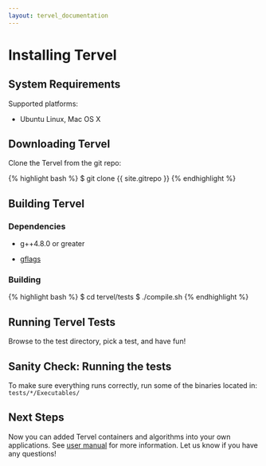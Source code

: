 ```yaml
---
layout: tervel_documentation
---
```


# Installing Tervel

## System Requirements

Supported platforms:

*   Ubuntu Linux, Mac OS X


## Downloading Tervel

Clone the Tervel from the git repo:

{% highlight bash %}
$ git clone {{ site.gitrepo }}
{% endhighlight %}

## Building Tervel

### Dependencies

* g++4.8.0 or greater

* [gflags](http://gflags.github.io/gflags/)

### Building

{% highlight bash %}
$ cd tervel/tests
$ ./compile.sh
{% endhighlight %}



## Running Tervel Tests

Browse to the test directory, pick a test, and have fun!

## Sanity Check: Running the tests

To make sure everything runs correctly, run some of the binaries located in:
`tests/*/Executables/`

## Next Steps

Now you can added Tervel containers and algorithms into your own applications.
See [user manual](tervel-user-manual.html) for more information.
Let us know if you have any questions!
